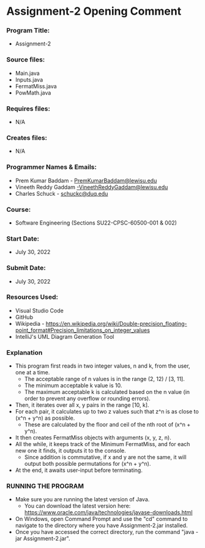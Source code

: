 # Assignment-2 Opening Comment

### Program Title:
* Assignment-2

### Source files:
* Main.java
* Inputs.java
* FermatMiss.java
* PowMath.java

### Requires files:
* N/A

### Creates files:
* N/A

### Programmer Names & Emails:
* Prem Kumar Baddam - PremKumarBaddam@lewisu.edu
* Vineeth Reddy Gaddam -VineethReddyGaddam@lewisu.edu
* Charles Schuck - schuckc@duq.edu 
  
### Course:
* Software Engineering (Sections SU22-CPSC-60500-001 & 002)

### Start Date:
* July 30, 2022

### Submit Date:
* July 30, 2022

### Resources Used:
* Visual Studio Code
* GitHub
* Wikipedia - https://en.wikipedia.org/wiki/Double-precision_floating-point_format#Precision_limitations_on_integer_values
* IntelliJ's UML Diagram Generation Tool

### Explanation
- This program first reads in two integer values, n and k, from the user, one at a time.
    - The acceptable range of n values is in the range (2, 12) / [3, 11].
    - The minimum acceptable k value is 10.
    - The maximum acceptable k is calculated based on the n value (in order to prevent any overflow or rounding errors).
- Then, it iterates over all x, y pairs in the range [10, k].
- For each pair, it calculates up to two z values such that z^n is as close to (x^n + y^n) as possible.
    - These are calculated by the floor and ceil of the nth root of (x^n + y^n).
- It then creates FermatMiss objects with arguments (x, y, z, n).
- All the while, it keeps track of the Minimum FermatMiss, and for each new one it finds, it outputs it to the console.
    - Since addition is commutative, if x and y are not the same, it will output both possible permutations for (x^n + y^n).
- At the end, it awaits user-input before terminating.

### RUNNING THE PROGRAM
- Make sure you are running the latest version of Java.
    - You can download the latest version here: https://www.oracle.com/java/technologies/javase-downloads.html
- On Windows, open Command Prompt and use the "cd" command to navigate to the directory where you have Assignment-2.jar installed.
- Once you have accessed the correct directory, run the command "java -jar Assignment-2.jar". 

